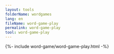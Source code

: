 ```yaml
---
layout: tools
folderName: wordgames
lang: en
fileName: word-game-play
permalink: word-game-play
tool: word-game-play
---
```


{%- include word-game/word-game-play.html -%}
